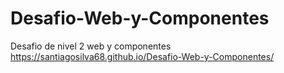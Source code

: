 # Desafio-Web-y-Componentes
Desafio de nivel 2 web y componentes
https://santiagosilva68.github.io/Desafio-Web-y-Componentes/
